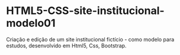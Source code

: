 # HTML5-CSS-site-institucional-modelo01
Criação e edição de um site institucional fictício - como modelo para estudos, desenvolvido em Html5, Css, Bootstrap.
